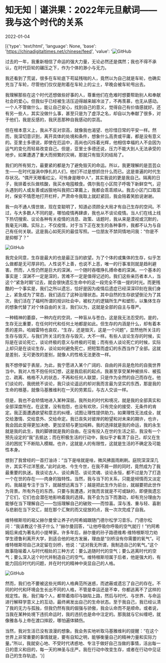 # 知无知｜谌洪果：2022年元旦献词——我与这个时代的关系

2022-01-04

[{'type': 'text/html', 'language': None, 'base': 'https://chinadigitaltimes.net/chinese/feed', 'value': '![GitHub](https://chinadigitaltimes.net/chinese/files/2022/01/post-675380-61d3c81dbbc8b.png)

过去的一年，我重新相信了命运的强大力量，无论必然还是偶然；我也不得不承认，在时代巨轮的碾压之下，作为个体的渺小与无力。

我还看到了荒诞，很多在车轮底下苟延残喘的人，竟然以为自己就是车轮，也确实充当了车轮，尽管他们仅仅是附着在车轮上的尘土，早晚会被车轮甩出去。

我理解那些在这个时代还想做些好事的人，尊重他们在危难时想要帮助别人和奉献社会的爱心。但我似乎已经被生活压迫得越来越冷淡了，不再羡慕，也无从感动。一个人不管做什么，能让自己安心，找到自己的意义，觉得自己有价值感就好。还有另一些人，其实没做什么事，甚至只是为了虚浮之名，却自以为奉献了很多，对于他们，我是反感的，我厌恶那种自我感动的崇高。

但在根本意义上，我从不反对崇高，就像我也渴望、也珍惜日常的平安一样。然而，我深切意识到，离开具体的处境和条件，想象什么高贵或平庸，都是没有意义的。亚里士多德说，即使在厄运中，高尚也闪烁着光辉，他相信幸福的人不会因为运气的变化而轻易改变自己。但是，亚里士多德还说，压力不能大到人无法承受的地步。如果遭遇了重大而频繁的灾祸，那就只有毁灭的结局了。

我们的所有努力，最要紧的都是为了避免毁灭的命运。所以，我更理解的是芸芸众生——在时代漩涡中挣扎的人们，他们不过是想抓住什么而已。这是普遍的时代生存状况。“偶开天眼看红尘，可怜身是眼中人”，其实我说的更是我自己。隔离的日子，我排着长队做核酸，我买水电囤粮食。偶尔我在小区院子呼吸下新鲜空气，迎头遇到的人或友善或凶狠地叫我把口罩戴上，我都会乖乖顺从。我去小区门口取菜时，保安不情愿地打开栏杆，严肃命令我取上就赶紧回，我会陪着笑脸说谢谢。

我一向不通人情世故，现在变聪明了，知道必须顾全大局才有自己生存的空间。不过，与大多数人不同的是，哪怕疫情再肆虐，我也从不谈论疫情。当人们在线上线下热切搜索、议论各种有关疫情的消息、政策、话题时，我从来是漠视或沉默的，我毫无兴趣。实际上，不仅疫情，对于当下正在发生的各种事件，我都不认为与自己有任何关联。这是我心如死灰的最佳写照。一位朋友不禁同情地问我：“你是不是抑郁了？”

![GitHub](https://chinadigitaltimes.net/chinese/files/2022/01/post-675380-61d3c81dc1c8b.)

我完全同意，生存是最大的也是最正当的欲望。为了个体的或集体的生存，似乎怎么做都是无可厚非的。人性说不上善，也说不上恶，唯一的行事准则就是趋利避害。然而，人性仍然是巨大的深渊，一个随时吞噬挣扎搏命者的深渊。一个基本的事实是：深渊不一定是深的，苦难不一定是值得记述的。我们这些亲历者本人，当这个“紧急时期”过去，就会很快遗忘生命中的这一段完全不值一提的时光。而更残酷的一个事实是，我们之所以遗忘，恰好是因为疫情后遗症已经深深印刻在我们身上，紧急成为了常态，我们适应了这种治理状态。其中自然的生存欲望倒沦为了其次，我们活在了福柯所谓的规训社会中，被权力的逻辑所生产和塑形，以集体生存的想象代替了对个体自由的关注，我们以为，这就是全部的自主与尊严。

一种精神的萎靡，一种内在的空洞，一种盲从与苍白，这是我无法忍受的。是的，生存无比重要，在任何时代和任何土地都是如此。但生存的内涵是什么，却有着本质的差异。哈姆雷特也哀叹，“生存，还是毁灭，这是一个问题”，显然他所关注的生存与毁灭，与我们所关注的生存与毁灭，大不一样。有些人谈论生存的时候，实际是在谈论死亡，谈论终极的意义与终极的可能；而有些人谈论死亡的时候，实际上却只是在谈论生存，谈论如何避免死亡，把短暂而虚幻的东西当作了全部。这就是差别，无可更改的差别，就像人的性格无法更改一样。

我不想停留于表层，为此，我宁愿进入某个广阔的、自由的并且是危险的自我世界当中。我对人性不抱任何幻想，这是我启航的起点。我甚至享受某种被排斥、被孤立、疏离、格格不入的状态，不再和任何人联盟，只是作为全然的自己而存在。他们谈论的，我统统不谈论，我只谈论遥远的却对我而言最为坚实的东西，那是我的生命的根基，就像马基雅维利在一天的劳累后，与古人交谈一样。

但是，我也不会矫情地进入某种深层。我所处的时代和境况，就是我的全部真实和全部深度所在。在这里，没有抱怨，也没有欢欣，只有完全的接受、无条件的肯定。我正面遭遇欲望和意志的纠缠，试图让理性提供助力。如果理性无法成全，就交给激情、交给意外、交给命定。我已丧失对彼岸的盼望和对未来的期许，也许，我会因此变得更加决绝、更加坚韧与更加纯粹。我的选择就是我的命运，我的永生就是我的此生，我的脚镣就是我的自由。在没有投入在世的生活之前，我没有一个预先设定的“我”去抵达；而在积极生活的行动中，我似乎才看清了自己，却又在生活的困扰下不断陷入模糊。也许，这就是人的有限性，这就是生活的不确定及可能性本身。

想到了我曾经的一首打油诗：“当下是啥就是啥，微风拂面雨刷刷。庭院深深深几许，其实不过洋葱皮。”此时此地、今生今世，在我不屑一顾的同时，竟然成为了我最重要的执迷。我谈论古人、谈论典范、谈论灵魂、谈论永恒，都不过是为了打造一个在世的存在——肉身的独特性。当然，我与当下的关系，只能是倾情而又淡定的。我越是专注于当下，就越想远离当下；越是把此生作为前台，就越要把此世作为背景。所有外在的东西，只要与我遭遇，对我而言就是不可或缺的，即便我遗忘了它们，它们也会潜在地影响着我的选择。我不会为当下而激动，却有充分理由为能够在当下理解自己——包括理解自己的破败——而惊喜。深与浅、重与轻、喜剧与悲剧在当下交汇，就在那个汇聚的而又绽放的点，我一次次完成了自我。

维特根斯坦的祖父赫尔曼曾让养子约阿希姆跟随门德尔松学习音乐。门德尔松问：“我该教这个孩子什么？”赫尔曼回答，“让他呼吸你呼吸的空气就行！”约阿希姆后来成为著名的小提琴家。许多年后，赫尔曼的孙子路德维希·维特根斯坦力劝学生德鲁利离开大学，到适合他的地方发展，理由是“剑桥没有你需要的氧气”。可维特根斯坦自己决定留在剑桥，他说：“这对我无所谓，我制造自己的氧气。”这个故事隐喻着人与时代相处的三种方式：要么追随时代的空气；要么逃离时代的空气；要么深入这个时代并制造自己的空气。维特根斯坦属于后者，他是强大的，有能力回应时代的问题，并在时代的精神中突显自己的人格。

![GitHub](https://chinadigitaltimes.net/chinese/files/2022/01/post-675380-61d3c81dc8f34.)

然而，我们也不要被这些光辉的人格典范所迷惑，而遮蔽或遗忘了自己的存在。不同的时代和环境会生长出不同的人格，不管是幸运还是不幸，你都逃离不了这样的规定性。我，我们每个人，都带着烙印与缺陷上路，然后与时代、与世界、与命运进行解释学意义上的互动，最终阐发出自己的生命状态。至于我自己，我已经认清了我的无力与孤独，但我仍然有我的倔强与骄傲，我会认命而不是顺命。或者说，当我在某种处境下违抗命运时，我的违抗也是命中注定的。那我就与它纠缠吧，就像雅各与上帝在渡口摔跤，哪怕遍体鳞伤。

当然，我对生活已没有浪漫的想象。我会务实地听取马基雅维利的提醒：“在这个世界上非常重要的事情就是，要有自知之明，能够衡量自己的精神力量和实际力量。”所以，我就安心地、不受时代诱惑地、专注于做好自己当做的事情，活出每一日的意义和目的，每一天的神圣与庄严。我在行动中改变生存，或者在行动中见证自己的生存轨迹。'}]